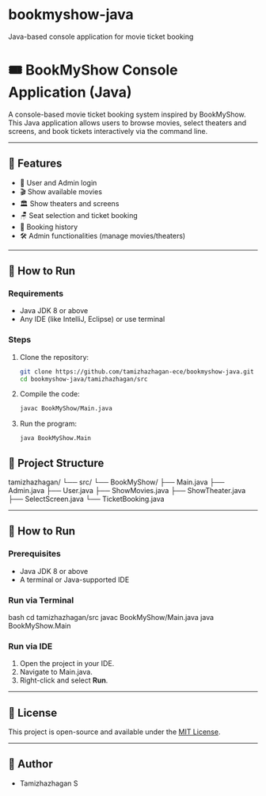 # bookmyshow-java
Java-based console application for movie ticket booking
# 🎟️ BookMyShow Console Application (Java)

A console-based movie ticket booking system inspired by BookMyShow. This Java application allows users to browse movies, select theaters and screens, and book tickets interactively via the command line.

---

## 📌 Features

- 👤 User and Admin login
- 🎬 Show available movies
- 🏛️ Show theaters and screens
- 🪑 Seat selection and ticket booking
- 📃 Booking history
- 🛠 Admin functionalities (manage movies/theaters)

---

## 🚀 How to Run

### Requirements

- Java JDK 8 or above
- Any IDE (like IntelliJ, Eclipse) or use terminal

### Steps

1. Clone the repository:
   ```bash
   git clone https://github.com/tamizhazhagan-ece/bookmyshow-java.git
   cd bookmyshow-java/tamizhazhagan/src
2. Compile the code:
   ```bash
   javac BookMyShow/Main.java
3. Run the program:
   ```bash
   java BookMyShow.Main

## 📁 Project Structure

tamizhazhagan/
└── src/
└── BookMyShow/
├── Main.java
├── Admin.java
├── User.java
├── ShowMovies.java
├── ShowTheater.java
├── SelectScreen.java
└── TicketBooking.java

---

## 🧪 How to Run

### Prerequisites

* Java JDK 8 or above
* A terminal or Java-supported IDE

### Run via Terminal

bash
cd tamizhazhagan/src
javac BookMyShow/Main.java
java BookMyShow.Main


### Run via IDE

1. Open the project in your IDE.
2. Navigate to Main.java.
3. Right-click and select **Run**.

---

## 📄 License

This project is open-source and available under the [MIT License](LICENSE).

---

## 👤 Author

* Tamizhazhagan S

   
